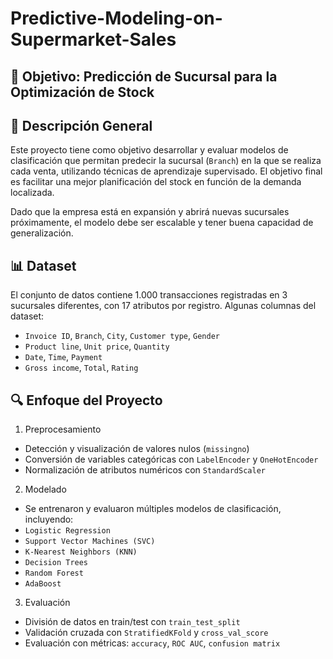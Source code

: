 # Predictive-Modeling-on-Supermarket-Sales

## 🧠 Objetivo: Predicción de Sucursal para la Optimización de Stock

## 📌 Descripción General
Este proyecto tiene como objetivo desarrollar y evaluar modelos de clasificación que permitan predecir la sucursal (`Branch`) en la que se realiza cada venta, utilizando técnicas de aprendizaje supervisado. El objetivo final es facilitar una mejor planificación del stock en función de la demanda localizada.

Dado que la empresa está en expansión y abrirá nuevas sucursales próximamente, el modelo debe ser escalable y tener buena capacidad de generalización.

## 📊 Dataset
El conjunto de datos contiene 1.000 transacciones registradas en 3 sucursales diferentes, con 17 atributos por registro. Algunas columnas del dataset:

- `Invoice ID`, `Branch`, `City`, `Customer type`, `Gender`
- `Product line`, `Unit price`, `Quantity`
- `Date`, `Time`, `Payment`
- `Gross income`, `Total`, `Rating`

## 🔍 Enfoque del Proyecto
1. Preprocesamiento
- Detección y visualización de valores nulos (`missingno`)
- Conversión de variables categóricas con `LabelEncoder` y `OneHotEncoder`
- Normalización de atributos numéricos con `StandardScaler`

2. Modelado
- Se entrenaron y evaluaron múltiples modelos de clasificación, incluyendo:
- `Logistic Regression`
- `Support Vector Machines (SVC)`
- `K-Nearest Neighbors (KNN)`
- `Decision Trees`
- `Random Forest`
- `AdaBoost`

3. Evaluación
- División de datos en train/test con `train_test_split`
- Validación cruzada con `StratifiedKFold` y `cross_val_score`
- Evaluación con métricas: `accuracy`, `ROC AUC`, `confusion matrix`
